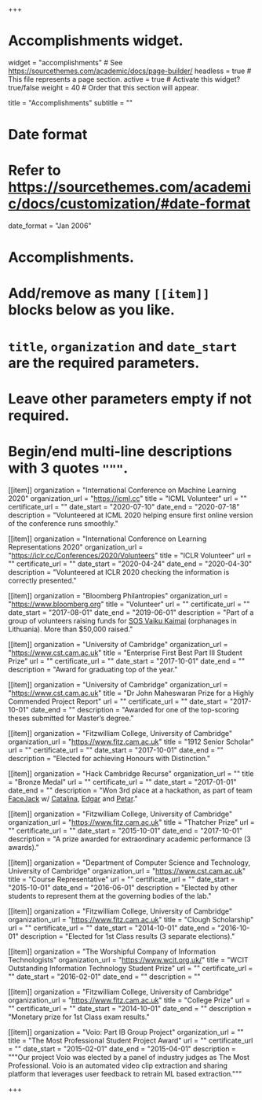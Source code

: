 +++
# Accomplishments widget.
widget = "accomplishments"  # See https://sourcethemes.com/academic/docs/page-builder/
headless = true  # This file represents a page section.
active = true  # Activate this widget? true/false
weight = 40  # Order that this section will appear.

title = "Accomplish&shy;ments"
subtitle = ""

# Date format
#   Refer to https://sourcethemes.com/academic/docs/customization/#date-format
date_format = "Jan 2006"

# Accomplishments.
#   Add/remove as many `[[item]]` blocks below as you like.
#   `title`, `organization` and `date_start` are the required parameters.
#   Leave other parameters empty if not required.
#   Begin/end multi-line descriptions with 3 quotes `"""`.

[[item]]
  organization = "International Conference on Machine Learning 2020"
  organization_url = "https://icml.cc"
  title = "ICML Volunteer"
  url = ""
  certificate_url = ""
  date_start = "2020-07-10"
  date_end = "2020-07-18"
  description = "Volunteered at ICML 2020 helping ensure first online version of the conference runs smoothly."

[[item]]
  organization = "International Conference on Learning Representations 2020"
  organization_url = "https://iclr.cc/Conferences/2020/Volunteers"
  title = "ICLR Volunteer"
  url = ""
  certificate_url = ""
  date_start = "2020-04-24"
  date_end = "2020-04-30"
  description = "Volunteered at ICLR 2020 checking the information is correctly presented."

[[item]]
  organization = "Bloomberg Philantropies"
  organization_url = "https://www.bloomberg.org"
  title = "Volunteer"
  url = ""
  certificate_url = ""
  date_start = "2017-08-01"
  date_end = "2019-06-01"
  description = "Part of a group of volunteers raising funds for [SOS Vaiku Kaimai](https://sos-vaikukaimai.lt) (orphanages in Lithuania). More than $50,000 raised."

[[item]]
  organization = "University of Cambridge"
  organization_url = "https://www.cst.cam.ac.uk"
  title = "Enterprise First Best Part III Student Prize"
  url = ""
  certificate_url = ""
  date_start = "2017-10-01"
  date_end = ""
  description = "Award for graduating top of the year."

[[item]]
  organization = "University of Cambridge"
  organization_url = "https://www.cst.cam.ac.uk"
  title = "Dr John Maheswaran Prize for a Highly Commended Project Report"
  url = ""
  certificate_url = ""
  date_start = "2017-10-01"
  date_end = ""
  description = "Awarded for one of the top-scoring theses submitted for Master’s degree."

[[item]]
  organization = "Fitzwilliam College, University of Cambridge"
  organization_url = "https://www.fitz.cam.ac.uk"
  title = "1912 Senior Scholar"
  url = ""
  certificate_url = ""
  date_start = "2017-10-01"
  date_end = ""
  description = "Elected for achieving Honours with Distinction."

[[item]]
  organization = "Hack Cambridge Recurse"
  organization_url = ""
  title = "Bronze Medal"
  url = ""
  certificate_url = ""
  date_start = "2017-01-01"
  date_end = ""
  description = "Won 3rd place at a hackathon, as part of team [FaceJack](https://github.com/PetarV-/facejack) w/ [Catalina](https://catalinacangea.netlify.app), [Edgar](https://www.cs.ox.ac.uk/people/edgar.liberis/) and [Petar](https://petar-v.com)."

[[item]]
  organization = "Fitzwilliam College, University of Cambridge"
  organization_url = "https://www.fitz.cam.ac.uk"
  title = "Thatcher Prize"
  url = ""
  certificate_url = ""
  date_start = "2015-10-01"
  date_end = "2017-10-01"
  description = "A prize awarded for extraordinary academic performance (3 awards)."

[[item]]
  organization = "Department of Computer Science and Technology, University of Cambridge"
  organization_url = "https://www.cst.cam.ac.uk"
  title = "Course Representative"
  url = ""
  certificate_url = ""
  date_start = "2015-10-01"
  date_end = "2016-06-01"
  description = "Elected by other students to represent them at the governing bodies of the lab."

[[item]]
  organization = "Fitzwilliam College, University of Cambridge"
  organization_url = "https://www.fitz.cam.ac.uk"
  title = "Clough Scholarship"
  url = ""
  certificate_url = ""
  date_start = "2014-10-01"
  date_end = "2016-10-01"
  description = "Elected for 1st Class results (3 separate elections)."

[[item]]
  organization = "The Worshipful Company of Information Technologists"
  organization_url = "https://www.wcit.org.uk/"
  title = "WCIT Outstanding Information Technology Student Prize"
  url = ""
  certificate_url = ""
  date_start = "2016-02-01"
  date_end = ""
  description = ""

[[item]]
  organization = "Fitzwilliam College, University of Cambridge"
  organization_url = "https://www.fitz.cam.ac.uk"
  title = "College Prize"
  url = ""
  certificate_url = ""
  date_start = "2014-10-01"
  date_end = ""
  description = "Monetary prize for 1st Class exam results."

[[item]]
  organization = "Voio: Part IB Group Project"
  organization_url = ""
  title = "The Most Professional Student Project Award"
  url = ""
  certificate_url = ""
  date_start = "2015-02-01"
  date_end = "2015-04-01"
  description = """Our project Voio was elected by a panel of industry judges as The Most Professional. Voio is an automated video clip extraction and sharing platform that leverages user feedback to retrain ML based extraction."""


+++

